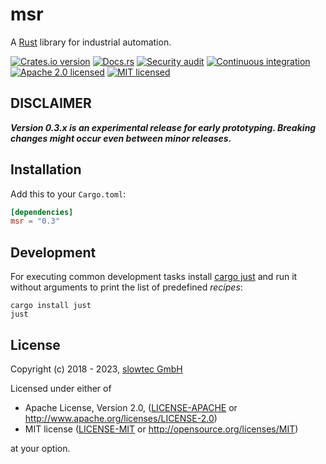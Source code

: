 # msr

A [Rust](https://www.rust-lang.org) library for industrial automation.

[![Crates.io version](https://img.shields.io/crates/v/msr.svg)](https://crates.io/crates/msr)
[![Docs.rs](https://docs.rs/msr/badge.svg)](https://docs.rs/msr/)
[![Security audit](https://github.com/slowtec/msr/actions/workflows/security-audit.yaml/badge.svg)](https://github.com/slowtec/msr/actions/workflows/security-audit.yaml)
[![Continuous integration](https://github.com/slowtec/msr/actions/workflows/build-and-test.yaml/badge.svg)](https://github.com/slowtec/msr/actions/workflows/build-and-test.yaml)
[![Apache 2.0 licensed](https://img.shields.io/badge/license-Apache%202.0-blue.svg)](./LICENSE-APACHE)
[![MIT licensed](https://img.shields.io/badge/license-MIT-blue.svg)](./LICENSE-MIT)

## DISCLAIMER

**_Version 0.3.x is an experimental release for early prototyping. Breaking changes might occur even between minor releases._**

## Installation

Add this to your `Cargo.toml`:

```toml
[dependencies]
msr = "0.3"
```

## Development

For executing common development tasks install [cargo just](https://github.com/casey/just)
and run it without arguments to print the list of predefined _recipes_:

```shell
cargo install just
just

```

## License

Copyright (c) 2018 - 2023, [slowtec GmbH](https://www.slowtec.de)

Licensed under either of

- Apache License, Version 2.0, ([LICENSE-APACHE](LICENSE-APACHE) or
  <http://www.apache.org/licenses/LICENSE-2.0>)
- MIT license ([LICENSE-MIT](LICENSE-MIT) or
  <http://opensource.org/licenses/MIT>)

at your option.
